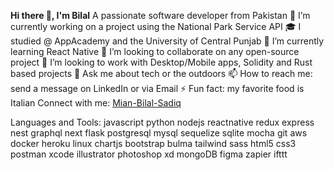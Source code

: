 **Hi there 👋, I'm Bilal**
A passionate software developer from Pakistan
🔭 I’m currently working on a project using the National Park Service API
🎓 I studied @ AppAcademy and the University of Central Punjab
🌱 I’m currently learning React Native
👯 I’m looking to collaborate on any open-source project
🤔 I’m looking to work with Desktop/Mobile apps,  Solidity and Rust based projects
💬 Ask me about tech or the outdoors
📫 How to reach me: send a message on LinkedIn or via Email
⚡ Fun fact: my favorite food is Italian 
Connect with me:
[Mian-Bilal-Sadiq](https://www.linkedin.com/in/mian-bilal-sadiq-904a81175/)

Languages and Tools:
javascript python nodejs reactnative redux express nest graphql next flask postgresql mysql sequelize sqlite mocha git aws docker heroku linux chartjs bootstrap bulma tailwind sass html5 css3 postman xcode illustrator photoshop xd mongoDB figma zapier ifttt



<!---
BilalSadiq421/BilalSadiq421 is a ✨ special ✨ repository because its `README.md` (this file) appears on your GitHub profile.
You can click the Preview link to take a look at your changes.
--->
